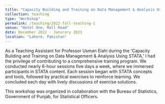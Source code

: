 ```yaml
---
title: "Capacity Building and Training on Data Management & Analysis Using STATA."
collection: teaching
type: "Workshop"
permalink: /teaching/2022-fall-teaching-1
venue: "Hotel One, Mall Road"
date: December 2022 - Janurary 2023
location: "Lahore, Pakistan"
---
```


As a Teaching Assistant for Professor Usman Elahi during the 'Capacity Building and Training on Data Management & Analysis Using STATA,' I had the privilege of contributing to a comprehensive training program. We conducted nearly 6-hour sessions five days a week, where we immersed participants in STATA content. Each session began with STATA concepts and tools, followed by practical exercises to reinforce learning. We concluded each day with lively discussions of exercise solutions.

This workshop was organized in collaboration with the Bureau of Statistics, Government of Punjab, for Statistical Officers.